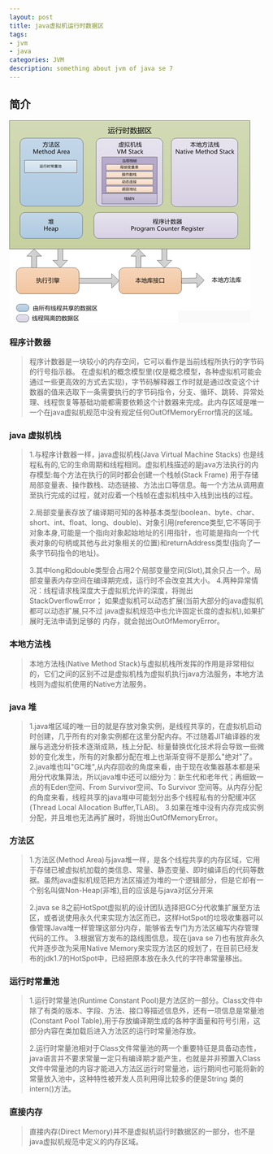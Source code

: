 ```yaml
---
layout: post
title: java虚拟机运行时数据区
tags:
- jvm
- java
categories: JVM
description: something about jvm of java se 7
---
```

## 简介 ##
![java虚拟机运行时数据区](/assets/img/jvm-runtime-memory.png)



### 程序计数器 ###
>程序计数器是一块较小的内存空间，它可以看作是当前线程所执行的字节码的行号指示器。
>在虚拟机的概念模型里(仅是概念模型，各种虚拟机可能会通过一些更高效的方式去实现)，字节码解释器工作时就是通过改变这个计数器的值来选取下一条需要执行的字节码指令，分支、循环、跳转、异常处理、线程恢复等基础功能都需要依赖这个计数器来完成。此内存区域是唯一一个在java虚拟机规范中没有规定任何OutOfMemoryError情况的区域。


### java 虚拟机栈 ###
>1.与程序计数器一样，java虚拟机栈(Java Virtual Machine Stacks) 也是线程私有的,它的生命周期和线程相同。虚拟机栈描述的是java方法执行的内存模型:每个方法在执行的同时都会创建一个栈帧(Stack Frame) 用于存储局部变量表、操作数栈、动态链接、方法出口等信息。每一个方法从调用直至执行完成的过程，就对应着一个栈帧在虚拟机栈中入栈到出栈的过程。  
>
>2.局部变量表存放了编译期可知的各种基本类型(boolean、byte、char、short、int、float、long、double)、对象引用(reference类型,它不等同于对象本身,可能是一个指向对象起始地址的引用指针，也可能是指向一个代表对象的句柄或其他与此对象相关的位置)和returnAddress类型(指向了一条字节码指令的地址)。
>
>3.其中long和double类型会占用2个局部变量空间(Slot),其余只占一个。局部变量表内存空间在编译期完成，运行时不会改变其大小。
>4.两种异常情况：线程请求栈深度大于虚拟机允许的深度，将抛出StackOverflowError；
>              如果虚拟机可以动态扩展(当前大部分的java虚拟机都可以动态扩展,只不过
>              java虚拟机规范中也允许固定长度的虚拟机),如果扩展时无法申请到足够的
>              内存，就会抛出OutOfMemoryError。



### 本地方法栈 ###
>本地方法栈(Native Method Stack)与虚拟机栈所发挥的作用是非常相似的，它们之间的区别不过是虚拟机栈为虚拟机执行java方法服务，本地方法栈则为虚拟机使用的Native方法服务。



### java 堆 ###
>1.java堆区域的唯一目的就是存放对象实例，是线程共享的，在虚拟机启动时创建，几乎所有的对象实例都在这里分配内存。不过随着JIT编译器的发展与逃逸分析技术逐渐成熟，栈上分配、标量替换优化技术将会导致一些微妙的变化发生，所有的对象都分配在堆上也渐渐变得不是那么"绝对"了。
>2.java堆也叫"GC堆",从内存回收的角度来看，由于现在收集器基本都是采用分代收集算法，所以java堆中还可以细分为：新生代和老年代；再细致一点的有Eden空间、From Survivor空间、To Survivor 空间等。从内存分配的角度来看，线程共享的java堆中可能划分出多个线程私有的分配缓冲区(Thread Local Allocation Buffer,TLAB)。
>3.如果在堆中没有内存完成实例分配，并且堆也无法再扩展时，将抛出OutOfMemoryError。



### 方法区 ###
>1.方法区(Method Area)与java堆一样，是各个线程共享的内存区域，它用于存储已被虚拟机加载的类信息、常量、静态变量、即时编译后的代码等数据。虽然java虚拟机规范把方法区描述为堆的一个逻辑部分，但是它却有一个别名叫做Non-Heap(非堆),目的应该是与java对区分开来
>
>2.java se 8之前HotSpot虚拟机的设计团队选择把GC分代收集扩展至方法区，或者说使用永久代来实现方法区而已，这样HotSpot的垃圾收集器可以像管理Java堆一样管理这部分内存，能够省去专门为方法区编写内存管理代码的工作。
>3.根据官方发布的路线图信息，现在(java se 7)也有放弃永久代并逐步改为采用Native Memory来实现方法区的规划了，在目前已经发布的jdk1.7的HotSpot中，已经把原本放在永久代的字符串常量移出。



### 运行时常量池 ###
>1.运行时常量池(Runtime Constant Pool)是方法区的一部分。Class文件中除了有类的版本、字段、方法、接口等描述信息外，还有一项信息是常量池(Constant Pool Table),用于存放编译期生成的各种字面量和符号引用，这部分内容在类加载后进入方法区的运行时常量池存放。
>
>2.运行时常量池相对于Class文件常量池的两一个重要特征是具备动态性，java语言并不要求常量一定只有编译期才能产生，也就是并非预置入Class文件中常量池的内容才能进入方法区运行时常量池，运行期间也可能将新的常量放入池中，这种特性被开发人员利用得比较多的便是String 类的intern()方法。



### 直接内存 ###
>直接内存(Direct Memory)并不是虚拟机运行时数据区的一部分，也不是java虚拟机规范中定义的内存区域。
